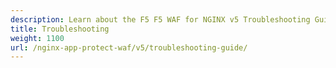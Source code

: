 ```yaml
---
description: Learn about the F5 F5 WAF for NGINX v5 Troubleshooting Guide.
title: Troubleshooting
weight: 1100
url: /nginx-app-protect-waf/v5/troubleshooting-guide/
---
```


